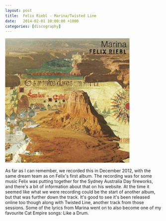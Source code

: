 ```yaml
---
layout: post
title:  Felix Riebl - Marina/Twisted Line
date:   2014-02-01 10:00:00 +1000
categories: [discography]
---
```


![](/assets/discography/marina.jpg)

As far as I can remember, we recorded this in December 2012, with the same dream team as on Felix's first album. The recording was for some music Felix was putting together for the Sydney Australia Day fireworks, and there's a bit of information about that on his website. At the time it seemed like what we were recording could be the start of another album, but that was further down the track. It's good to see it's been released online too though along with Twisted Line, another track from those sessions.
Some of the lyrics from Marina went on to also become one of my favourite Cat Empire songs: Like a Drum.